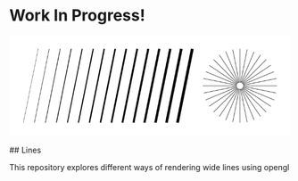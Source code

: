 # Work In Progress!

<p align="center"> 
<img src="screenshots/aa_lines.png">
</p>
## Lines

This repository explores different ways of rendering wide lines using opengl